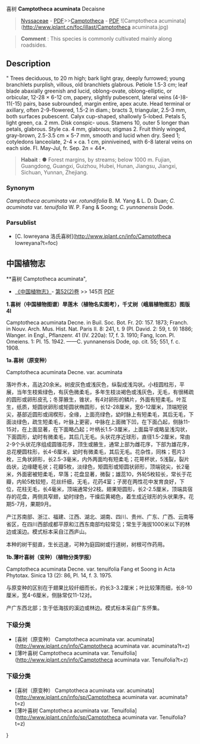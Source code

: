 喜树 **Camptotheca acuminata** Decaisne

> [Nyssaceae](http://www.iplant.cn/info/Nyssaceae?t=foc) - [PDF](http://www.iplant.cn/foc/pdf/Nyssaceae.pdf)>>[Camptotheca](http://www.iplant.cn/info/Camptotheca?t=foc) - [PDF](http://www.iplant.cn/foc/pdf/Camptotheca.pdf)
![Camptotheca acuminata](http://www.iplant.cn/foc/illast/Camptotheca acuminata.jpg)

> **Comment** : 
> This species is commonly cultivated mainly along roadsides.

## Description
 "
Trees deciduous, to 20 m high; bark light gray, deeply furrowed; young branchlets purplish, villous, old branchlets glabrous. Petiole 1.5-3 cm; leaf blade abaxially greenish and lucid, oblong-ovate, oblong-elliptic, or orbicular, 12-28 × 6-12 cm, papery, slightly pubescent, lateral veins (4-)8-11(-15) pairs, base subrounded, margin entire, apex acute. Head terminal or axillary, often 2-9-flowered, 1.5-2 in diam.; bracts 3, triangular, 2.5-3 mm, both surfaces pubescent. Calyx cup-shaped, shallowly 5-lobed. Petals 5, light green, ca. 2 mm. Disk conspic- uous. Stamens 10, outer 5 longer than petals, glabrous. Style ca. 4 mm, glabrous; stigmas 2. Fruit thinly winged, gray-brown, 2.5-3.5 cm × 5-7 mm, smooth and lucid when dry. Seed 1; cotyledons lanceolate, 2-4 × ca. 1 cm, pinniveined, with 6-8 lateral veins on each side. Fl. May-Jul, fr. Sep. 2*n* = 44*.

> **Habait** : 
>● Forest margins, by streams; below 1000 m. Fujian, Guangdong, Guangxi, Guizhou, Hubei, Hunan, Jiangsu, Jiangxi, Sichuan, Yunnan, Zhejiang.

### Synonym
*Camptotheca acuminata* var. *rotundifolia* B. M. Yang & L. D. Duan; *C. acuminata* var. *tenuifolia* W. P. Fang & Soong; *C.* *yunnanensis* Dode.

### Parsublist

* [C.  lowreyana  洛氏喜树](http://www.iplant.cn/info/Camptotheca lowreyana?t=foc)

## 中国植物志

**喜树 Camptotheca acuminata",

* [《中国植物志》](http://www.iplant.cn/frps)- [第52(2)卷](http://www.iplant.cn/frps/vol/52(2)) >> 145页 [PDF](http://www.iplant.cn/frps/pdf/52(2)/145.PDF)

**1.喜树（中国植物图谱）旱莲木（植物名实图考），千丈树（峨眉植物图志）图版4l**

Camptotheca acuminata Decne. in Buil. Soc. Bot. Fr. 20: 157. 1873; Franch. in Nouv. Arch. Mus. Hist. Nat. Paris II. 8: 241, t. 9 (Pl. David. 2: 59, t. 9) 1886; Wanger. in Engl., Pflanzenr. 41 (IV. 220a): 17, f. 3. 1910; Fang, Icon. Pl. Omeiens. 1: Pl. 15. 1942. ——C. yunnanensis Dode, op. cit. 55; 551, f. c. 1908.

**1a.喜树（原变种）**

Camptotheca acuminata Decne. var. acuminata

落叶乔木，高达20余米。树皮灰色或浅灰色，纵裂成浅沟状。小枝圆柱形，平展，当年生枝紫绿色，有灰色微柔毛，多年生枝淡褐色或浅灰色，无毛，有很稀疏的圆形或卵形皮孔；冬芽腋生，锥状，有4对卵形的鳞片，外面有短柔毛。叶互生，纸质，矩圆状卵形或矩圆状椭圆形，长12-28厘米，宽6-12厘米，顶端短锐尖，基部近圆形或阔楔形，全缘，上面亮绿色，幼时脉上有短柔毛，其后无毛，下面淡绿色，疏生短柔毛，叶脉上更密，中脉在上面微下凹，在下面凸起，侧脉11-15对，在上面显著，在下面略凸起；叶柄长1.5-3厘米，上面扁平或略呈浅沟状，下面圆形，幼时有微柔毛，其后几无毛。头状花序近球形，直径1.5-2厘米，常由2-9个头状花序组成圆锥花序，顶生或腋生，通常上部为雌花序，下部为雄花序，总花梗圆柱形，长4-6厘米，幼时有微柔毛，其后无毛。花杂性，同株；苞片3枚，三角状卵形，长2.5-3毫米，内外两面均有短柔毛；花萼杯状，5浅裂，裂片齿状，边缘睫毛状；花瓣5枚，淡绿色，矩圆形或矩圆状卵形，顶端锐尖，长2毫米，外面密被短柔毛，早落；花盘显著，微裂；雄蕊10，外轮5枚较长，常长于花瓣，内轮5枚较短，花丝纤细，无毛，花药4室；子房在两性花中发育良好，下位，花柱无毛，长4毫米，顶端通常分2枝。翅果矩圆形，长2-2.5厘米，顶端具宿存的花盘，两侧具窄翅，幼时绿色，干燥后黄褐色，着生成近球形的头状果序。花期5-7月，果期9月。

产江苏南部、浙江、福建、江西、湖北、湖南、四川、贵州、广东、广西、云南等省区，在四川西部成都平原和江西东南部均较常见；常生于海拔1000米以下的林边或溪边。模式标本采自江西庐山。

本种的树干挺直，生长迅速，可种为庭园树或行道树，树根可作药用。

**1b.薄叶喜树（变种）（植物分类学报）**

Camptotheca acuminata Decne. var. tenuifolia Fang et Soong in Acta Phytotax. Sinica 13 (2): 86, Pl. 14, f. 3. 1975.

与原变种的区别在于翅果比较纤细而长，约长3-3.2厘米；叶比较薄而细，长8-10厘米，宽4-6厘米，侧脉常仅11-12对。

产广东西北部；生于低海拔的溪边或林边。模式标本采自广东怀集。

### 下级分类
* [喜树（原变种）  Camptotheca acuminata var. acuminata](http://www.iplant.cn/info/Camptotheca acuminata var. acuminata?t=z)
* [薄叶喜树  Camptotheca acuminata var. Tenuifolia](http://www.iplant.cn/info/Camptotheca acuminata var. Tenuifolia?t=z)

### 下级分类
* [喜树（原变种）  Camptotheca acuminata var. acuminata](http://www.iplant.cn/info/sp/Camptotheca acuminata var. acuminata?t=z)
* [薄叶喜树  Camptotheca acuminata var. Tenuifolia](http://www.iplant.cn/info/sp/Camptotheca acuminata var. Tenuifolia?t=z)

}